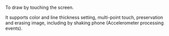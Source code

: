 To draw by touching the screen.

It supports color and line thickness setting, multi-point touch,
preservation and erasing image, including by shaking phone
(Accelerometer processing events).
